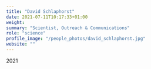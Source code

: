 ```yaml
---
title: "David Schlaphorst"
date: 2021-07-11T10:17:33+01:00
weight: 
summary: "Scientist, Outreach & Communications"
role: "science"
profile_image: "/people_photos/david_schlaphorst.jpg"
website: ""
---
```

2021

